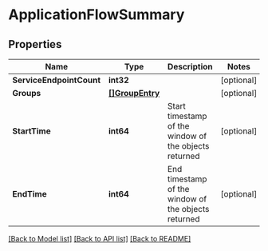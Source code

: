 # ApplicationFlowSummary

## Properties

Name | Type | Description | Notes
------------ | ------------- | ------------- | -------------
**ServiceEndpointCount** | **int32** |  | [optional] 
**Groups** | [**[]GroupEntry**](GroupEntry.md) |  | [optional] 
**StartTime** | **int64** | Start timestamp of the window of the objects returned | [optional] 
**EndTime** | **int64** | End timestamp of the window of the objects returned | [optional] 

[[Back to Model list]](../README.md#documentation-for-models) [[Back to API list]](../README.md#documentation-for-api-endpoints) [[Back to README]](../README.md)


